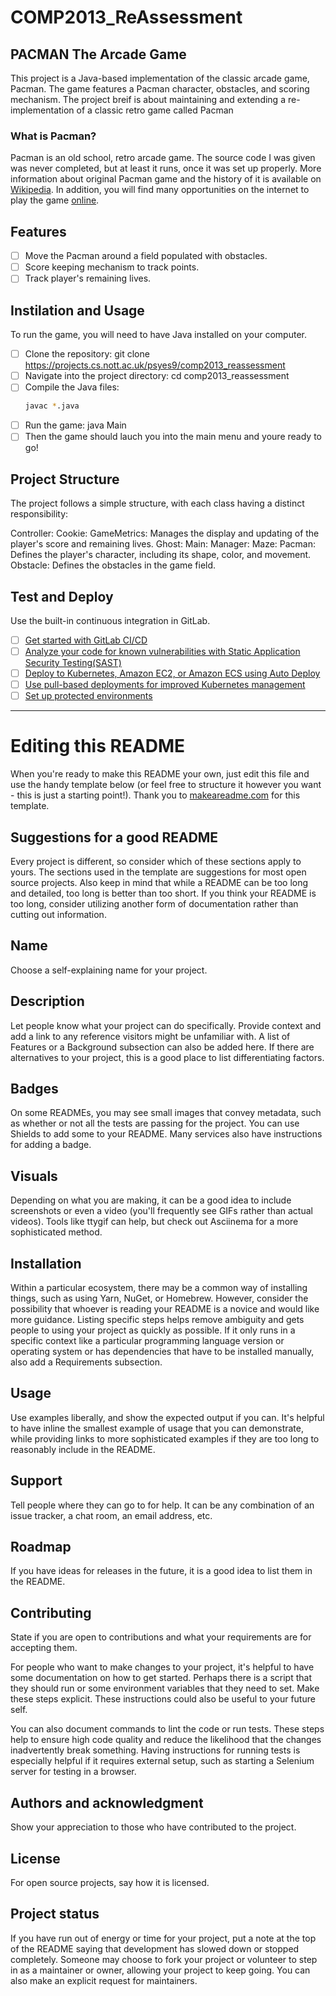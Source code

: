 # COMP2013_ReAssessment

## PACMAN The Arcade Game
This project is a Java-based implementation of the classic arcade game, Pacman. The game features a Pacman character, obstacles, and scoring mechanism.
The project breif is about maintaining and extending a re-implementation of a classic retro
game called Pacman

### What is Pacman?
Pacman is an old school, retro arcade game. The source code I was given was never completed, but at least it runs, once it was set up properly. More information about original Pacman game and the history of it is available on
[Wikipedia](https://en.wikipedia.org/wiki/Pac-Man). In addition, you will find many opportunities on the
internet to play the game [online](https://www.google.com/logos/2010/pacman10-i.html).

## Features
- [ ] Move the Pacman around a field populated with obstacles.
- [ ] Score keeping mechanism to track points.
- [ ] Track player's remaining lives.

## Instilation and Usage

To run the game, you will need to have Java installed on your computer.

- [ ] Clone the repository: git clone https://projects.cs.nott.ac.uk/psyes9/comp2013_reassessment
- [ ] Navigate into the project directory: cd comp2013_reassessment
- [ ] Compile the Java files: 
    ```bash
    javac *.java
    ```
- [ ] Run the game: java Main
- [ ] Then the game should lauch you into the main menu and youre ready to go!

## Project Structure
The project follows a simple structure, with each class having a distinct responsibility:

Controller:
Cookie:
GameMetrics: Manages the display and updating of the player's score and remaining lives.
Ghost:
Main:
Manager:
Maze:
Pacman: Defines the player's character, including its shape, color, and movement.
Obstacle: Defines the obstacles in the game field.

## Test and Deploy

Use the built-in continuous integration in GitLab.

- [ ] [Get started with GitLab CI/CD](https://docs.gitlab.com/ee/ci/quick_start/index.html)
- [ ] [Analyze your code for known vulnerabilities with Static Application Security Testing(SAST)](https://docs.gitlab.com/ee/user/application_security/sast/)
- [ ] [Deploy to Kubernetes, Amazon EC2, or Amazon ECS using Auto Deploy](https://docs.gitlab.com/ee/topics/autodevops/requirements.html)
- [ ] [Use pull-based deployments for improved Kubernetes management](https://docs.gitlab.com/ee/user/clusters/agent/)
- [ ] [Set up protected environments](https://docs.gitlab.com/ee/ci/environments/protected_environments.html)

***

# Editing this README

When you're ready to make this README your own, just edit this file and use the handy template below (or feel free to structure it however you want - this is just a starting point!). Thank you to [makeareadme.com](https://www.makeareadme.com/) for this template.

## Suggestions for a good README
Every project is different, so consider which of these sections apply to yours. The sections used in the template are suggestions for most open source projects. Also keep in mind that while a README can be too long and detailed, too long is better than too short. If you think your README is too long, consider utilizing another form of documentation rather than cutting out information.

## Name
Choose a self-explaining name for your project.

## Description
Let people know what your project can do specifically. Provide context and add a link to any reference visitors might be unfamiliar with. A list of Features or a Background subsection can also be added here. If there are alternatives to your project, this is a good place to list differentiating factors.

## Badges
On some READMEs, you may see small images that convey metadata, such as whether or not all the tests are passing for the project. You can use Shields to add some to your README. Many services also have instructions for adding a badge.

## Visuals
Depending on what you are making, it can be a good idea to include screenshots or even a video (you'll frequently see GIFs rather than actual videos). Tools like ttygif can help, but check out Asciinema for a more sophisticated method.

## Installation
Within a particular ecosystem, there may be a common way of installing things, such as using Yarn, NuGet, or Homebrew. However, consider the possibility that whoever is reading your README is a novice and would like more guidance. Listing specific steps helps remove ambiguity and gets people to using your project as quickly as possible. If it only runs in a specific context like a particular programming language version or operating system or has dependencies that have to be installed manually, also add a Requirements subsection.

## Usage
Use examples liberally, and show the expected output if you can. It's helpful to have inline the smallest example of usage that you can demonstrate, while providing links to more sophisticated examples if they are too long to reasonably include in the README.

## Support
Tell people where they can go to for help. It can be any combination of an issue tracker, a chat room, an email address, etc.

## Roadmap
If you have ideas for releases in the future, it is a good idea to list them in the README.

## Contributing
State if you are open to contributions and what your requirements are for accepting them.

For people who want to make changes to your project, it's helpful to have some documentation on how to get started. Perhaps there is a script that they should run or some environment variables that they need to set. Make these steps explicit. These instructions could also be useful to your future self.

You can also document commands to lint the code or run tests. These steps help to ensure high code quality and reduce the likelihood that the changes inadvertently break something. Having instructions for running tests is especially helpful if it requires external setup, such as starting a Selenium server for testing in a browser.

## Authors and acknowledgment
Show your appreciation to those who have contributed to the project.

## License
For open source projects, say how it is licensed.

## Project status
If you have run out of energy or time for your project, put a note at the top of the README saying that development has slowed down or stopped completely. Someone may choose to fork your project or volunteer to step in as a maintainer or owner, allowing your project to keep going. You can also make an explicit request for maintainers.
